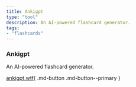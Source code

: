 ```yaml
---
title: Ankigpt
type: "tool"
description: An AI-powered flashcard generator.
tags:
- "flashcards"
---
```


### Ankigpt

An AI-powered flashcard generator.

[ankigpt.wtf](https://ankigpt.wtf/){ .md-button .md-button--primary } 
